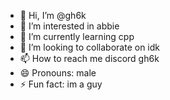 - 👋 Hi, I’m @gh6k
- 👀 I’m interested in abbie
- 🌱 I’m currently learning cpp
- 💞️ I’m looking to collaborate on idk
- 📫 How to reach me discord gh6k
- 😄 Pronouns: male
- ⚡ Fun fact: im a guy

<!---
gh6k/gh6k is a ✨ special ✨ repository because its `README.md` (this file) appears on your GitHub profile.
You can click the Preview link to take a look at your changes.
--->
